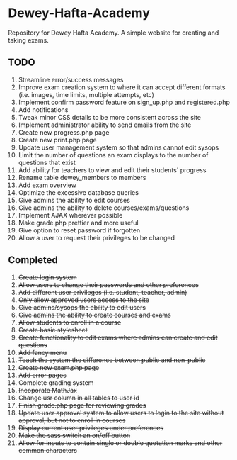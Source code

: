 # Dewey-Hafta-Academy
Repository for Dewey Hafta Academy. A simple website for creating and taking exams. 

TODO
----

1. Streamline error/success messages
2. Improve exam creation system to where it can accept different formats (i.e. images, time limits, multiple attempts, etc)
3. Implement confirm password feature on sign_up.php and registered.php
4. Add notifications
5. Tweak minor CSS details to be more consistent across the site
6. Implement administrator ability to send emails from the site
7. Create new progress.php page
8. Create new print.php page
9. Update user management system so that admins cannot edit sysops
10. Limit the number of questions an exam displays to the number of questions that exist
11. Add ability for teachers to view and edit their students' progress
12. Rename table dewey_members to members
13. Add exam overview
14. Optimize the excessive database queries
15. Give admins the ability to edit courses
16. Give admins the ability to delete courses/exams/questions
17. Implement AJAX wherever possible
18. Make grade.php prettier and more useful
19. Give option to reset password if forgotten
20. Allow a user to request their privileges to be changed

Completed
----
1. ~~Create login system~~
2. ~~Allow users to change their passwords and other preferences~~
3. ~~Add different user privileges (i.e. student, teacher, admin)~~
4. ~~Only allow approved users access to the site~~
5. ~~Give admins/sysops the ability to edit users~~
6. ~~Give admins the ability to create courses and exams~~
7. ~~Allow students to enroll in a course~~
8. ~~Create basic stylesheet~~
9. ~~Create functionality to edit exams where admins can create and edit questions~~
10. ~~Add fancy menu~~
11. ~~Teach the system the difference between public and non-public~~
12. ~~Create new exam.php page~~
13. ~~Add error pages~~
14. ~~Complete grading system~~
15. ~~Incoporate MathJax~~
16. ~~Change usr column in all tables to user id~~
17. ~~Finish grade.php page for reviewing grades~~
18. ~~Update user approval system to allow users to login to the site without approval, but not to enroll in courses~~
19. ~~Display current user privileges under preferences~~
20. ~~Make the sass switch an on/off button~~
21. ~~Allow for inputs to contain single or double quotation marks and other common characters~~
